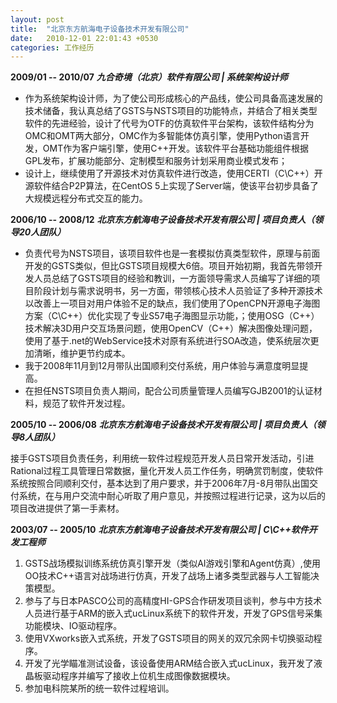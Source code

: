 ```yaml
---
layout: post
title:  "北京东方航海电子设备技术开发有限公司"
date:   2010-12-01 22:01:43 +0530
categories: 工作经历
---
```


**2009/01 -- 2010/07**
***九合奇境（北京）软件有限公司 |  系统架构设计师***

* 作为系统架构设计师，为了使公司形成核心的产品线，使公司具备高速发展的技术储备，我认真总结了GSTS与NSTS项目的功能特点，并结合了相关类型软件的先进经验，设计了代号为OTF的仿真软件平台架构，该软件结构分为OMC和OMT两大部分，OMC作为多智能体仿真引擎，使用Python语言开发，OMT作为客户端引擎，使用C++开发。该软件平台基础功能组件根据GPL发布，扩展功能部分、定制模型和服务计划采用商业模式发布；
* 设计上，继续使用了开源技术对仿真软件进行改造，使用CERTI（C\C++）开源软件结合P2P算法，在CentOS 5上实现了Server端，使该平台初步具备了大规模远程分布式交互的能力。 

**2006/10 -- 2008/12**
***北京东方航海电子设备技术开发有限公司 | 项目负责人（领导20人团队）***

* 负责代号为NSTS项目，该项目软件也是一套模拟仿真类型软件，原理与前面开发的GSTS类似，但比GSTS项目规模大6倍。项目开始初期，我首先带领开发人员总结了GSTS项目的经验和教训，一方面领导需求人员编写了详细的项目阶段计划与需求说明书，另一方面，带领核心技术人员验证了多种开源技术以改善上一项目对用户体验不足的缺点，我们使用了OpenCPN开源电子海图方案（C\C++）优化实现了专业S57电子海图显示功能，；使用OSG（C++）技术解决3D用户交互场景问题，使用OpenCV（C++）解决图像处理问题，使用了基于.net的WebService技术对原有系统进行SOA改造，使系统层次更加清晰，维护更节约成本。
* 我于2008年11月到12月带队出国顺利交付系统，用户体验与满意度明显提高。
* 在担任NSTS项目负责人期间，配合公司质量管理人员编写GJB2001的认证材料，规范了软件开发过程。 

**2005/10 -- 2006/08**
***北京东方航海电子设备技术开发有限公司 |  项目负责人（领导8人团队）***

接手GSTS项目负责任务，利用统一软件过程规范开发人员日常开发活动，引进Rational过程工具管理日常数据，量化开发人员工作任务，明确赏罚制度，使软件系统按照合同顺利交付，基本达到了用户要求，并于2006年7月-8月带队出国交付系统，在与用户交流中耐心听取了用户意见，并按照过程进行记录，这为以后的项目改进提供了第一手素材。 

**2003/07 -- 2005/10**
***北京东方航海电子设备技术开发有限公司 |  C\C++软件开发工程师***

1. GSTS战场模拟训练系统仿真引擎开发（类似AI游戏引擎和Agent仿真）,使用OO技术C++语言对战场进行仿真，开发了战场上诸多类型武器与人工智能决策模型。
2. 参与了与日本PASCO公司的高精度HI-GPS合作研发项目谈判，参与中方技术人员进行基于ARM的嵌入式ucLinux系统下的软件开发，开发了GPS信号采集功能模块、IO驱动程序。
3. 使用VXworks嵌入式系统，开发了GSTS项目的网关的双冗余网卡切换驱动程序。
4. 开发了光学瞄准测试设备，该设备使用ARM结合嵌入式ucLinux，我开发了液晶板驱动程序并编写了接收上位机生成图像数据模块。
5. 参加电科院某所的统一软件过程培训。 
